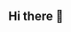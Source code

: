 ## Hi there 👋

<!--
Here are some ideas to get you started:

- 🔭 I’m currently working on ...
- 🌱 I’m currently learning JavaScript
- 👯 I’m looking to collaborate on ...
- 🤔 I’m looking for help with ...
- 💬 Ask me about ...
- 🪅 My toolkit includes HTML, PHP, CSS, SQL
- 😄 Pronouns: She/They - Ela/Dela
- ⚡ Fun fact: ...
-->
